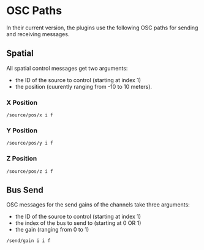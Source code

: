 # OSC Paths

In their current version, the plugins
use the following OSC paths for sending
and receiving messages.


## Spatial

All spatial control messages get two arguments:

- the ID of the source to control (starting at index 1)
- the position (cuurently ranging from -10 to 10 meters).

### X Position

```console
/source/pos/x i f
```

### Y Position

```console
/source/pos/y i f
```

### Z Position

```console
/source/pos/z i f
```

## Bus Send

OSC messages for the send gains of the channels
take three arguments:

- the ID of the source to control (starting at index 1)
- the index of the bus to send to (starting at 0 OR 1)
- the gain (ranging from 0 to 1)

```console
/send/gain i i f
```
